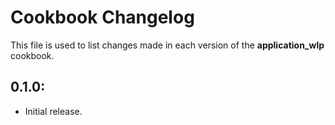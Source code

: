 # Cookbook Changelog

This file is used to list changes made in each version of the __application_wlp__ cookbook.

## 0.1.0:

* Initial release.

